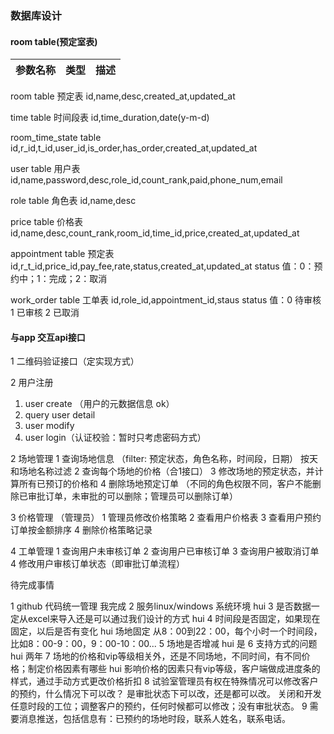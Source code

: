 ### 数据库设计

#### room table(预定室表)

| 参数名称  |  类型  | 描述 |
|-------|----|------------|

room table 预定表
   id,name,desc,created_at,updated_at

time table 时间段表
   id,time_duration,date(y-m-d)

room_time_state table
   id,r_id,t_id,user_id,is_order,has_order,created_at,updated_at

user table 用户表
   id,name,password,desc,role_id,count_rank,paid,phone_num,email

role table 角色表
   id,name,desc

price table 价格表
   id,name,desc,count_rank,room_id,time_id,price,created_at,updated_at

appointment table  预定表
   id,r_t_id,price_id,pay_fee,rate,status,created_at,updated_at
   status 值：0：预约中；1：完成；2：取消

work_order table 工单表
   id,role_id,appointment_id,staus
   status 值：0 待审核 1 已审核 2 已取消

#### 与app 交互api接口

1 二维码验证接口（定实现方式）

2 用户注册
  1. user create   （用户的元数据信息 ok）
  2. query user detail 
  3. user modify
  4. user login（认证校验：暂时只考虑密码方式）

2 场地管理
  1 查询场地信息 （filter: 预定状态，角色名称，时间段，日期） 按天和场地名称过滤
  2 查询每个场地的价格（合1接口）
  3 修改场地的预定状态，并计算所有已预订的价格和 
  4 删除场地预定订单 （不同的角色权限不同，客户不能删除已审批订单，未审批的可以删除；管理员可以删除订单）

3 价格管理 （管理员）
  1 管理员修改价格策略
  2 查看用户价格表
  3 查看用户预约订单按金额排序
  4 删除价格策略记录

4 工单管理 
  1 查询用户未审核订单
  2 查询用户已审核订单
  3 查询用户被取消订单
  4 修改用户审核订单状态（即审批订单流程）



  待完成事情

  1 github 代码统一管理  我完成
  2 服务linux/windows 系统环境  hui
  3 是否数据一定从excel来导入还是可以通过我们设计的方式  hui
  4 时间段是否固定，如果现在固定，以后是否有变化 hui
  场地固定 从8：00到22：00，每个小时一个时间段，比如8：00-9：00，9：00-10：00...
  5 场地是否增减  hui
  是
  6 支持方式的问题  hui
  两年
  7 场地的价格和vip等级相关外，还是不同场地，不同时间，有不同价格；制定价格因素有哪些 hui
  影响价格的因素只有vip等级，客户端做成进度条的样式，通过手动方式更改价格折扣
  8 试验室管理员有权在特殊情况可以修改客户的预约，什么情况下可以改？ 是审批状态下可以改，还是都可以改。
  关闭和开发任意时段的工位；调整客户的预约，任何时候都可以修改；没有审批状态。
  9 需要消息推送，包括信息有：已预约的场地时段，联系人姓名，联系电话。
  
  